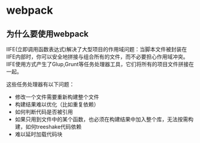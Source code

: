 
# webpack

## 为什么要使用webpack
IIFE(立即调用函数表达式)解决了大型项目的作用域问题：当脚本文件被封装在IIFE内部时，你可以安全地拼接与组合所有的文件，而不必要担心作用域冲突。
IIFE使用方式产生了Glup,Grunt等任务处理器工具，它们将所有的项目文件拼接在一起。

这些任务处理器有以下问题：
- 修改一个文件需要重新构建整个文件
- 构建结果难以优化（比如重复依赖）
- 如何判断代码是否被引用
- 如果只用到文件中的某个函数，也必须在构建结果中加入整个库，无法按需构建，如何treeshake代码依赖
- 难以延时加载代码块

